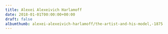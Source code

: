 ```yaml
---
title: Alexei Alexeivich Harlamoff
date: 2018-01-01T00:00:00+00:00
draft: false
albumthumb: alexei-alexeivich-harlamoff/the-artist-and-his-model,-1875
---
```

